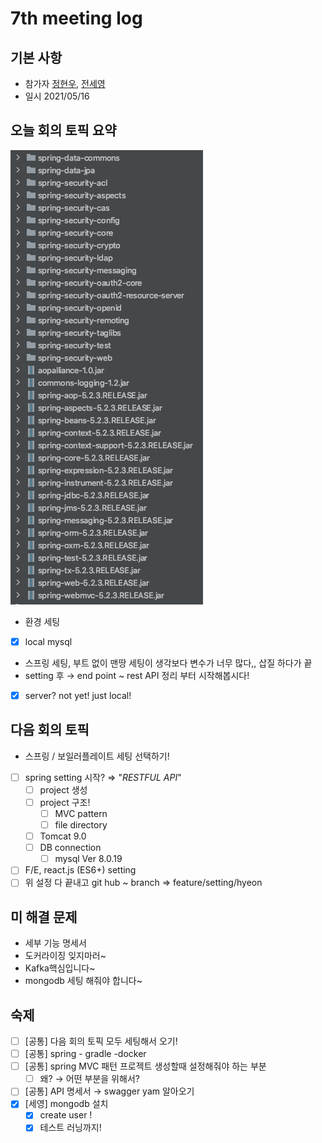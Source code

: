# 7th meeting log
## 기본 사항
- 참가자 [정현우](https://github.com/Nuung), [전세영](https://github.com/SeyoungJeon)
- 일시 2021/05/16

## 오늘 회의 토픽 요약
![7번째 회의 첨부이미지1](https://raw.githubusercontent.com/Light-Board/Light-Board/master/assets/images/7th_meeting_1.png)

- 환경 세팅
- [x]  local mysql
- 스프링 세팅, 부트 없이 맨땅 세팅이 생각보다 변수가 너무 많다,, 삽질 하다가 끝
- setting 후 → end point ~ rest API 정리 부터 시작해봅시다!
- [x]  server? not yet! just local!

## 다음 회의 토픽

- 스프링 / 보일러플레이트 세팅 선택하기!
- [ ]  spring setting 시작? ⇒ "*RESTFUL API*"
    - [ ]  project 생성
    - [ ]  project 구조!
        - [ ]  MVC pattern
        - [ ]  file directory
    - [ ]  Tomcat 9.0
    - [ ]  DB connection
        - [ ]  mysql Ver 8.0.19
- [ ]  F/E, react.js (ES6+) setting
- [ ]  위 설정 다 끝내고 git hub ~ branch ⇒ feature/setting/hyeon

## 미 해결 문제

- 세부 기능 명세서
- 도커라이징 잊지마러~
- Kafka핵심입니다~
- mongodb 세팅 해줘야 합니다~

## 숙제

- [ ]  [공통] 다음 회의 토픽 모두 세팅해서 오기!
- [ ]  [공통] spring - gradle -docker
- [ ]  [공통] spring MVC 패턴 프로젝트 생성할때 설정해줘야 하는 부분
    - [ ]  왜? → 어떤 부분을 위해서?
- [ ]  [공통] API 명세서 → swagger yam 알아오기
- [x]  [세영] mongodb 설치
    - [x]  create user !
    - [x]  테스트 러닝까지!